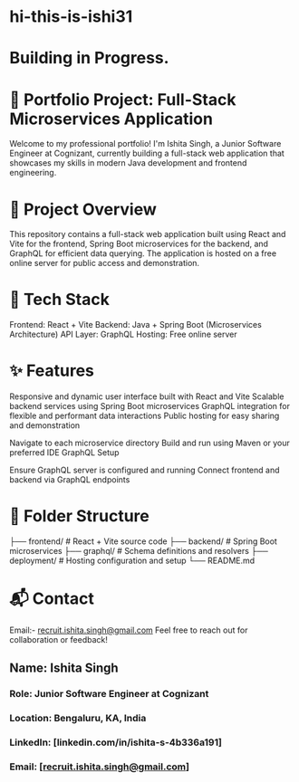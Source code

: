 # hi-this-is-ishi31
# Building in Progress.
# 🚀 Portfolio Project: Full-Stack Microservices Application
Welcome to my professional portfolio! I'm Ishita Singh, a Junior Software Engineer at Cognizant, currently building a full-stack web application that showcases my skills in modern Java development and frontend engineering.

# 📌 Project Overview
This repository contains a full-stack web application built using React and Vite for the frontend, Spring Boot microservices for the backend, and GraphQL for efficient data querying. The application is hosted on a free online server for public access and demonstration.

# 🔧 Tech Stack
Frontend: React + Vite
Backend: Java + Spring Boot (Microservices Architecture)
API Layer: GraphQL
Hosting: Free online server
# ✨ Features
Responsive and dynamic user interface built with React and Vite
Scalable backend services using Spring Boot microservices
GraphQL integration for flexible and performant data interactions
Public hosting for easy sharing and demonstration

Navigate to each microservice directory
Build and run using Maven or your preferred IDE
GraphQL Setup

Ensure GraphQL server is configured and running
Connect frontend and backend via GraphQL endpoints
# 📁 Folder Structure
├── frontend/          # React + Vite source code
├── backend/           # Spring Boot microservices
├── graphql/           # Schema definitions and resolvers
├── deployment/        # Hosting configuration and setup
└── README.md

# 📬 Contact
Email:- recruit.ishita.singh@gmail.com
Feel free to reach out for collaboration or feedback!

## Name: Ishita Singh
### Role: Junior Software Engineer at Cognizant
### Location: Bengaluru, KA, India
### LinkedIn: [linkedin.com/in/ishita-s-4b336a191]
### Email: [recruit.ishita.singh@gmail.com]
